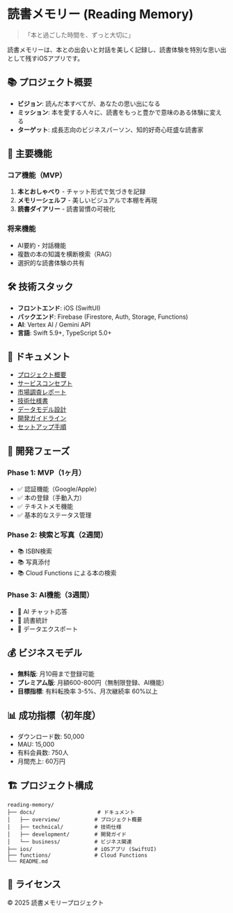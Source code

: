 # 読書メモリー (Reading Memory)

> 「本と過ごした時間を、ずっと大切に」

読書メモリーは、本との出会いと対話を美しく記録し、読書体験を特別な思い出として残すiOSアプリです。

## 📚 プロジェクト概要

- **ビジョン**: 読んだ本すべてが、あなたの思い出になる
- **ミッション**: 本を愛する人々に、読書をもっと豊かで意味のある体験に変える
- **ターゲット**: 成長志向のビジネスパーソン、知的好奇心旺盛な読書家

## 🚀 主要機能

### コア機能（MVP）
1. **本とおしゃべり** - チャット形式で気づきを記録
2. **メモリーシェルフ** - 美しいビジュアルで本棚を再現
3. **読書ダイアリー** - 読書習慣の可視化

### 将来機能
- AI要約・対話機能
- 複数の本の知識を横断検索（RAG）
- 選択的な読書体験の共有

## 🛠 技術スタック

- **フロントエンド**: iOS (SwiftUI)
- **バックエンド**: Firebase (Firestore, Auth, Storage, Functions)
- **AI**: Vertex AI / Gemini API
- **言語**: Swift 5.9+, TypeScript 5.0+

## 📖 ドキュメント

- [プロジェクト概要](docs/overview/project-overview.md)
- [サービスコンセプト](docs/overview/service-concept.md)
- [市場調査レポート](docs/business/market-research.md)
- [技術仕様書](docs/technical/technical-specification.md)
- [データモデル設計](docs/technical/data-model.md)
- [開発ガイドライン](docs/development/development-guide.md)
- [セットアップ手順](docs/development/setup.md)

## 🎯 開発フェーズ

### Phase 1: MVP（1ヶ月）
- ✅ 認証機能（Google/Apple）
- ✅ 本の登録（手動入力）
- ✅ テキストメモ機能
- ✅ 基本的なステータス管理

### Phase 2: 検索と写真（2週間）
- 📚 ISBN検索
- 📚 写真添付
- 📚 Cloud Functions による本の検索

### Phase 3: AI機能（3週間）
- 🤖 AI チャット応答
- 🤖 読書統計
- 🤖 データエクスポート

## 💰 ビジネスモデル

- **無料版**: 月10冊まで登録可能
- **プレミアム版**: 月額600-800円（無制限登録、AI機能）
- **目標指標**: 有料転換率 3-5%、月次継続率 60%以上

## 📊 成功指標（初年度）

- ダウンロード数: 50,000
- MAU: 15,000
- 有料会員数: 750人
- 月間売上: 60万円

## 🏗 プロジェクト構成

```
reading-memory/
├── docs/                    # ドキュメント
│   ├── overview/           # プロジェクト概要
│   ├── technical/          # 技術仕様
│   ├── development/        # 開発ガイド
│   └── business/           # ビジネス関連
├── ios/                    # iOSアプリ (SwiftUI)
├── functions/              # Cloud Functions
└── README.md
```

## 📝 ライセンス

© 2025 読書メモリープロジェクト